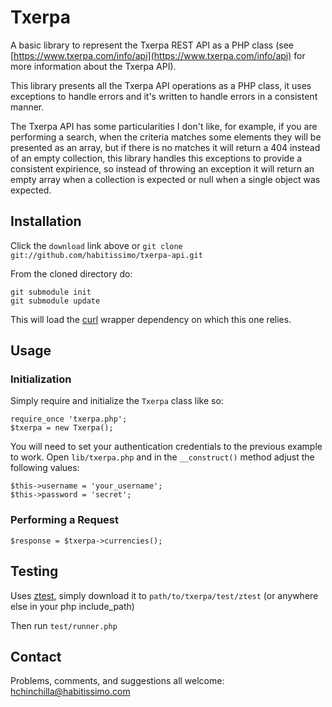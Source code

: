 # Txerpa

A basic library to represent the Txerpa REST API as a PHP class (see [https://www.txerpa.com/info/api](https://www.txerpa.com/info/api) for more
information about the Txerpa API).

This library presents all the Txerpa API operations as a PHP class, it uses exceptions to handle errors and it's written
to handle errors in a consistent manner.

The Txerpa API has some particularities I don't like, for example, if you are performing a search, when the criteria
matches some elements they will be presented as an array, but if there is no matches it will return a 404 instead of an
empty collection, this library handles this exceptions to provide a consistent expirience, so instead of throwing an
exception it will return an empty array when a collection is expected or null when a single object was expected.


## Installation

Click the `download` link above or `git clone git://github.com/habitissimo/txerpa-api.git`

From the cloned directory do:

    git submodule init
    git submodule update

This will load the [curl](https://github.com/hugochinchilla/curl) wrapper dependency on which this one relies.

## Usage

### Initialization

Simply require and initialize the `Txerpa` class like so:

	require_once 'txerpa.php';
	$txerpa = new Txerpa();
    
You will need to set your authentication credentials to the previous example to work.
Open `lib/txerpa.php` and in the `__construct()` method adjust the following values:

    $this->username = 'your_username';
    $this->password = 'secret';


### Performing a Request

	$response = $txerpa->currencies();


## Testing

Uses [ztest](http://github.com/jaz303/ztest), simply download it to `path/to/txerpa/test/ztest` (or anywhere else in your php include_path)

Then run `test/runner.php`

## Contact

Problems, comments, and suggestions all welcome: [hchinchilla@habitissimo.com](mailto:hchinchilla@habitissimo.com)